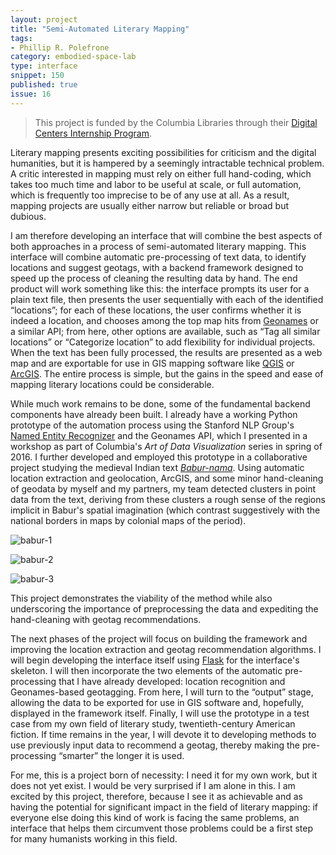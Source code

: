 ```yaml
---
layout: project
title: "Semi-Automated Literary Mapping"
tags:
- Phillip R. Polefrone
category: embodied-space-lab
type: interface
snippet: 150
published: true
issue: 16
---
```


> This project is funded by the Columbia Libraries through their [Digital
Centers Internship Program](https://blogs.cul.columbia.edu/dcip/).

Literary mapping presents exciting possibilities for criticism and the digital
humanities, but it is hampered by a seemingly intractable technical problem.
A critic interested in mapping must rely on either full hand-coding, which
takes too much time and labor to be useful at scale, or full automation, which
is frequently too imprecise to be of any use at all. As a result, mapping
projects are usually either narrow but reliable or broad but dubious.

I am therefore developing an interface that will combine the best aspects of
both approaches in a process of semi-automated literary mapping. This interface
will combine automatic pre-processing of text data, to identify locations and
suggest geotags, with a backend framework designed to speed up the process of
cleaning the resulting data by hand. The end product will work something like
this: the interface prompts its user for a plain text file, then presents the
user sequentially with each of the identified “locations”; for each of these
locations, the user confirms whether it is indeed a location, and chooses among
the top map hits from [Geonames](http://www.geonames.org/) or a similar API;
from here, other options are available, such as “Tag all similar locations” or
“Categorize location” to add flexibility for individual projects. When the text
has been fully processed, the results are presented as a web map and are
exportable for use in GIS mapping software like [QGIS](http://qgis.org) or
[ArcGIS](http://www.esri.com/software/arcgis). The entire process is simple,
but the gains in the speed and ease of mapping literary locations could be
considerable.

While much work remains to be done, some of the fundamental backend components
have already been built. I already have a working Python prototype of the
automation process using the Stanford NLP Group's [Named Entity
Recognizer](http://nlp.stanford.edu/software/CRF-NER.shtml) and the Geonames
API, which I presented in a workshop as part of Columbia's *Art of Data
Visualization* series in spring of 2016. I further developed and employed this
prototype in a collaborative project studying the medieval Indian text
[*Babur-nama*](https://archive.org/details/baburnama017152mbp). Using automatic
location extraction and geolocation, ArcGIS, and some minor hand-cleaning of
geodata by myself and my partners, my team detected clusters in point data from
the text, deriving from these clusters a rough sense of the regions implicit in
Babur's spatial imagination (which contrast suggestively with the national
borders in maps by colonial maps of the period). 

![babur-1](https://xpmethod.plaintext.in/public/images/babur1.png) 

![babur-2](https://xpmethod.plaintext.in/public/images/babur2.png) 

![babur-3](https://xpmethod.plaintext.in/public/images/babur3.png)

This project demonstrates the viability of the method while also underscoring
the importance of preprocessing the data and expediting the hand-cleaning with
geotag recommendations.

The next phases of the project will focus on building the framework and
improving the location extraction and geotag recommendation algorithms. I will
begin developing the interface itself using [Flask](http://flask.pocoo.org/)
for the interface's skeleton. I will then incorporate the two elements of the
automatic pre-processing that I have already developed: location recognition
and Geonames-based geotagging. From here, I will turn to the “output” stage,
allowing the data to be exported for use in GIS software and, hopefully,
displayed in the framework itself. Finally, I will use the prototype in a test
case from my own field of literary study, twentieth-century American fiction.
If time remains in the year, I will devote it to developing methods to use
previously input data to recommend a geotag, thereby making the pre-processing
“smarter” the longer it is used.

For me, this is a project born of necessity: I need it for my own work, but it
does not yet exist. I would be very surprised if I am alone in this. I am
excited by this project, therefore, because I see it as achievable and as
having the potential for significant impact in the field of literary mapping:
if everyone else doing this kind of work is facing the same problems, an
interface that helps them circumvent those problems could be a first step for
many humanists working in this field.


